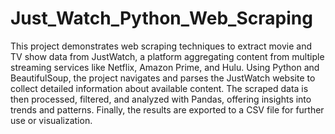 # Just_Watch_Python_Web_Scraping
This project demonstrates web scraping techniques to extract movie and TV show data from JustWatch, a platform aggregating content from multiple streaming services like Netflix, Amazon Prime, and Hulu. Using Python and BeautifulSoup, the project navigates and parses the JustWatch website to collect detailed information about available content. The scraped data is then processed, filtered, and analyzed with Pandas, offering insights into trends and patterns. Finally, the results are exported to a CSV file for further use or visualization.  
